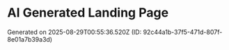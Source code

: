 # AI Generated Landing Page

Generated on 2025-08-29T00:55:36.520Z (ID: 92c44a1b-37f5-471d-807f-8e01a7b39a3d)